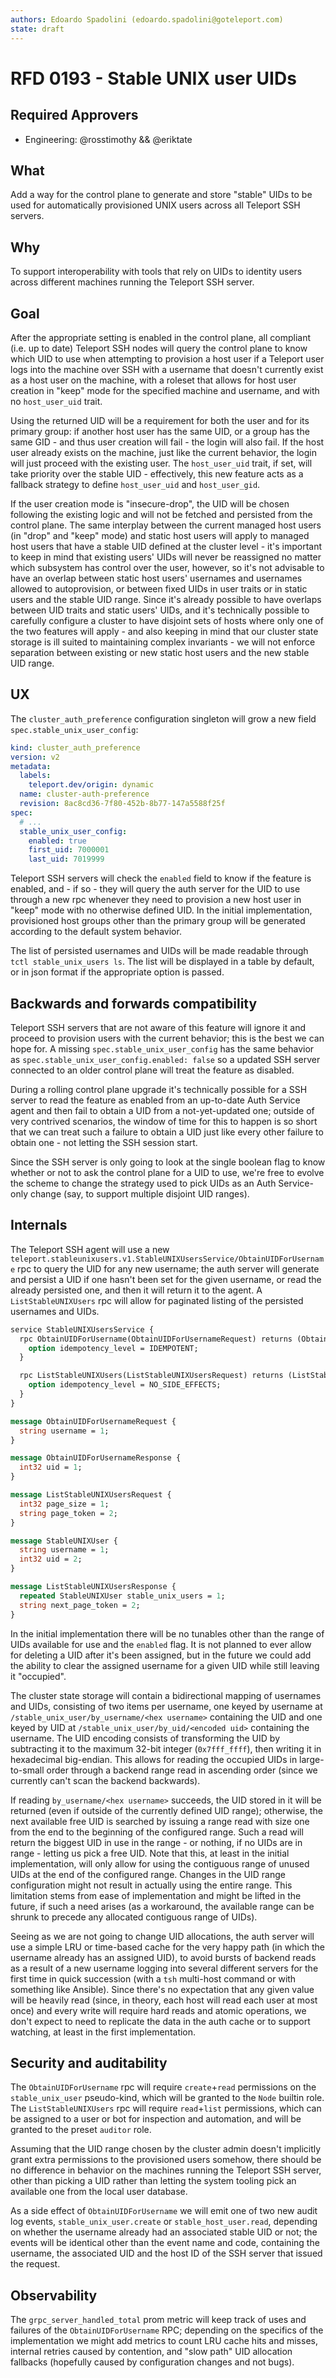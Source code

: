 ```yaml
---
authors: Edoardo Spadolini (edoardo.spadolini@goteleport.com)
state: draft
---
```


# RFD 0193 - Stable UNIX user UIDs

## Required Approvers

* Engineering: @rosstimothy && @eriktate

## What

Add a way for the control plane to generate and store "stable" UIDs to be used for automatically provisioned UNIX users across all Teleport SSH servers.

## Why

To support interoperability with tools that rely on UIDs to identity users across different machines running the Teleport SSH server.

## Goal

After the appropriate setting is enabled in the control plane, all compliant (i.e. up to date) Teleport SSH nodes will query the control plane to know which UID to use when attempting to provision a host user if a Teleport user logs into the machine over SSH with a username that doesn't currently exist as a host user on the machine, with a roleset that allows for host user creation in "keep" mode for the specified machine and username, and with no `host_user_uid` trait.

Using the returned UID will be a requirement for both the user and for its primary group: if another host user has the same UID, or a group has the same GID - and thus user creation will fail - the login will also fail. If the host user already exists on the machine, just like the current behavior, the login will just proceed with the existing user. The `host_user_uid` trait, if set, will take priority over the stable UID - effectively, this new feature acts as a fallback strategy to define `host_user_uid` and `host_user_gid`.

If the user creation mode is "insecure-drop", the UID will be chosen following the existing logic and will not be fetched and persisted from the control plane. The same interplay between the current managed host users (in "drop" and "keep" mode) and static host users will apply to managed host users that have a stable UID defined at the cluster level - it's important to keep in mind that existing users' UIDs will never be reassigned no matter which subsystem has control over the user, however, so it's not advisable to have an overlap between static host users' usernames and usernames allowed to autoprovision, or between fixed UIDs in user traits or in static users and the stable UID range. Since it's already possible to have overlaps between UID traits and static users' UIDs, and it's technically possible to carefully configure a cluster to have disjoint sets of hosts where only one of the two features will apply - and also keeping in mind that our cluster state storage is ill suited to maintaining complex invariants - we will not enforce separation between existing or new static host users and the new stable UID range.

## UX

The `cluster_auth_preference` configuration singleton will grow a new field `spec.stable_unix_user_config`:

```yaml
kind: cluster_auth_preference
version: v2
metadata:
  labels:
    teleport.dev/origin: dynamic
  name: cluster-auth-preference
  revision: 8ac8cd36-7f80-452b-8b77-147a5588f25f
spec:
  # ...
  stable_unix_user_config:
    enabled: true
    first_uid: 7000001
    last_uid: 7019999
```

Teleport SSH servers will check the `enabled` field to know if the feature is enabled, and - if so - they will query the auth server for the UID to use through a new rpc whenever they need to provision a new host user in "keep" mode with no otherwise defined UID. In the initial implementation, provisioned host groups other than the primary group will be generated according to the default system behavior.

The list of persisted usernames and UIDs will be made readable through `tctl stable_unix_users ls`. The list will be displayed in a table by default, or in json format if the appropriate option is passed.

## Backwards and forwards compatibility

Teleport SSH servers that are not aware of this feature will ignore it and proceed to provision users with the current behavior; this is the best we can hope for. A missing `spec.stable_unix_user_config` has the same behavior as `spec.stable_unix_user_config.enabled: false` so a updated SSH server connected to an older control plane will treat the feature as disabled.

During a rolling control plane upgrade it's technically possible for a SSH server to read the feature as enabled from an up-to-date Auth Service agent and then fail to obtain a UID from a not-yet-updated one; outside of very contrived scenarios, the window of time for this to happen is so short that we can treat such a failure to obtain a UID just like every other failure to obtain one - not letting the SSH session start.

Since the SSH server is only going to look at the single boolean flag to know whether or not to ask the control plane for a UID to use, we're free to evolve the scheme to change the strategy used to pick UIDs as an Auth Service-only change (say, to support multiple disjoint UID ranges).

## Internals

The Teleport SSH agent will use a new `teleport.stableunixusers.v1.StableUNIXUsersService/ObtainUIDForUsername` rpc to query the UID for any new username; the auth server will generate and persist a UID if one hasn't been set for the given username, or read the already persisted one, and then it will return it to the agent. A `ListStableUNIXUsers` rpc will allow for paginated listing of the persisted usernames and UIDs.

```proto
service StableUNIXUsersService {
  rpc ObtainUIDForUsername(ObtainUIDForUsernameRequest) returns (ObtainUIDForUsernameResponse) {
    option idempotency_level = IDEMPOTENT;
  }

  rpc ListStableUNIXUsers(ListStableUNIXUsersRequest) returns (ListStableUNIXUsersResponse) {
    option idempotency_level = NO_SIDE_EFFECTS;
  }
}

message ObtainUIDForUsernameRequest {
  string username = 1;
}

message ObtainUIDForUsernameResponse {
  int32 uid = 1;
}

message ListStableUNIXUsersRequest {
  int32 page_size = 1;
  string page_token = 2;
}

message StableUNIXUser {
  string username = 1;
  int32 uid = 2;
}

message ListStableUNIXUsersResponse {
  repeated StableUNIXUser stable_unix_users = 1;
  string next_page_token = 2;
}
```

In the initial implementation there will be no tunables other than the range of UIDs available for use and the `enabled` flag. It is not planned to ever allow for deleting a UID after it's been assigned, but in the future we could add the ability to clear the assigned username for a given UID while still leaving it "occupied".

The cluster state storage will contain a bidirectional mapping of usernames and UIDs, consisting of two items per username, one keyed by username at `/stable_unix_user/by_username/<hex username>` containing the UID and one keyed by UID at `/stable_unix_user/by_uid/<encoded uid>` containing the username. The UID encoding consists of transforming the UID by subtracting it to the maximum 32-bit integer (`0x7fff_ffff`), then writing it in hexadecimal big-endian. This allows for reading the occupied UIDs in large-to-small order through a backend range read in ascending order (since we currently can't scan the backend backwards).

If reading `by_username/<hex username>` succeeds, the UID stored in it will be returned (even if outside of the currently defined UID range); otherwise, the next available free UID is searched by issuing a range read with size one from the end to the beginning of the configured range. Such a read will return the biggest UID in use in the range - or nothing, if no UIDs are in range - letting us pick a free UID. Note that this, at least in the initial implementation, will only allow for using the contiguous range of unused UIDs at the end of the configured range. Changes in the UID range configuration might not result in actually using the entire range. This limitation stems from ease of implementation and might be lifted in the future, if such a need arises (as a workaround, the available range can be shrunk to precede any allocated contiguous range of UIDs).

Seeing as we are not going to change UID allocations, the auth server will use a simple LRU or time-based cache for the very happy path (in which the username already has an assigned UID), to avoid bursts of backend reads as a result of a new username logging into several different servers for the first time in quick succession (with a `tsh` multi-host command or with something like Ansible). Since there's no expectation that any given value will be heavily read (since, in theory, each host will read each user at most once) and every write will require hard reads and atomic operations, we don't expect to need to replicate the data in the auth cache or to support watching, at least in the first implementation.

## Security and auditability

The `ObtainUIDForUsername` rpc will require `create`+`read` permissions on the `stable_unix_user` pseudo-kind, which will be granted to the `Node` builtin role. The `ListStableUNIXUsers` rpc will require `read`+`list` permissions, which can be assigned to a user or bot for inspection and automation, and will be granted to the preset `auditor` role.

Assuming that the UID range chosen by the cluster admin doesn't implicitly grant extra permissions to the provisioned users somehow, there should be no difference in behavior on the machines running the Teleport SSH server, other than picking a UID rather than letting the system tooling pick an available one from the local user database.

As a side effect of `ObtainUIDForUsername` we will emit one of two new audit log events, `stable_unix_user.create` or `stable_host_user.read`, depending on whether the username already had an associated stable UID or not; the events will be identical other than the event name and code, containing the username, the associated UID and the host ID of the SSH server that issued the request.

## Observability

The `grpc_server_handled_total` prom metric will keep track of uses and failures of the `ObtainUIDForUsername` RPC; depending on the specifics of the implementation we might add metrics to count LRU cache hits and misses, internal retries caused by contention, and "slow path" UID allocation fallbacks (hopefully caused by configuration changes and not bugs).
